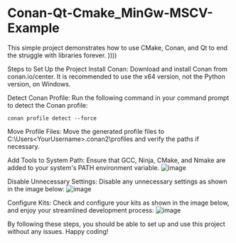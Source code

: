 
# Conan-Qt-Cmake_MinGw-MSCV-Example
This simple project demonstrates how to use CMake, Conan, and Qt to end the struggle with libraries forever. ))))

Steps to Set Up the Project
Install Conan: Download and install Conan from conan.io/center. It is recommended to use the x64 version, not the Python version, on Windows.

Detect Conan Profile: Run the following command in your command prompt to detect the Conan profile:

`conan profile detect --force`

Move Profile Files: Move the generated profile files to C:\Users\<YourUsername>\.conan2\profiles and verify the paths if necessary.

Add Tools to System Path: Ensure that GCC, Ninja, CMake, and Nmake are added to your system's PATH environment variable.
![image](https://github.com/user-attachments/assets/68d593bf-2c90-4c97-80f3-d73fe98970b5)

Disable Unnecessary Settings: Disable any unnecessary settings as shown in the image below:
![image](https://github.com/user-attachments/assets/e128f638-57f3-4aa6-ae3e-7291263eb9f4)

Configure Kits: Check and configure your kits as shown in the image below, and enjoy your streamlined development process:
![image](https://github.com/user-attachments/assets/4725a314-e99c-4ace-8479-d27708185bad)

By following these steps, you should be able to set up and use this project without any issues. Happy coding!

